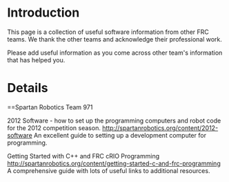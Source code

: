# Introduction #
This page is a collection of useful software information from other FRC teams. We thank the other teams and acknowledge their professional work.

Please add useful information as you come across other team's information that has helped you.

# Details #

==Spartan Robotics Team 971

2012 Software - how to set up the programming computers and robot code for the 2012 competition season.
http://spartanrobotics.org/content/2012-software
An excellent guide to setting up a development computer for programming.

Getting Started with C++ and FRC cRIO Programming
http://spartanrobotics.org/content/getting-started-c-and-frc-programming
A comprehensive guide with lots of useful links to additional resources.